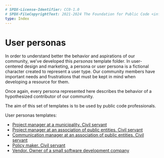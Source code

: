 ```yaml
---
# SPDX-License-Identifier: CC0-1.0
# SPDX-FileCopyrightText: 2021-2024 The Foundation for Public Code <info@publiccode.net>
type: Index
---
```


# User personas

In order to understand better the behavior and aspirations of our community, we've developed this *personas* template folder.
In user-centered design and marketing, a persona or user persona is a fictional character created to represent a user type.
Our community members have important needs and frustrations that must be kept in mind when developing a resource for them.

Once again, every persona represented here describes the behavior of a hypothesized contributor of our community.

The aim of this set of templates is to be used by public code professionals.

User personas templates:

* [Project manager at a municipality. Civil servant](project-manager-municipality.md)
* [Project manager at an association of public entities. Civil servant](project-manager-association.md)
* [Communication manager at an association of public entities. Civil servant](communications-manager.md)
* [Policy maker. Civil servant](policy-maker-officer.md)
* [Vendor. Owner of a small software development company](vendor-owner-developer.md)
